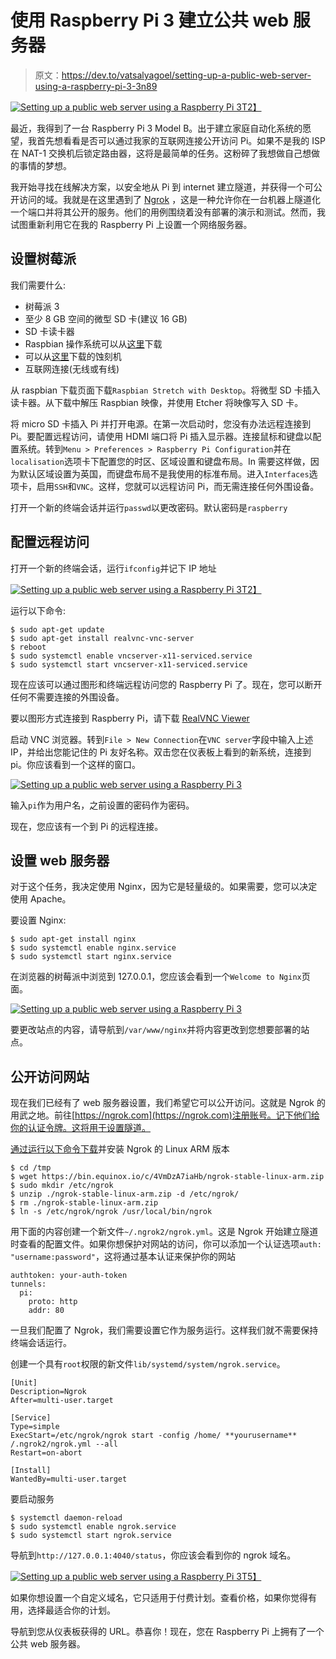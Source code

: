 # 使用 Raspberry Pi 3 建立公共 web 服务器

> 原文：<https://dev.to/vatsalyagoel/setting-up-a-public-web-server-using-a-raspberry-pi-3-3n89>

[![Setting up a public web server using a Raspberry Pi 3](img/c079d90aacfbaf665f92b1cba568de0b.png)T2】](https://res.cloudinary.com/practicaldev/image/fetch/s--pNDUfe6I--/c_limit%2Cf_auto%2Cfl_progressive%2Cq_auto%2Cw_880/https://vatsalyagoel.com/conteimg/2018/06/Raspberry_PI.jpeg)

最近，我得到了一台 Raspberry Pi 3 Model B。出于建立家庭自动化系统的愿望，我首先想看看是否可以通过我家的互联网连接公开访问 Pi。如果不是我的 ISP 在 NAT-1 交换机后锁定路由器，这将是最简单的任务。这粉碎了我想做自己想做的事情的梦想。

我开始寻找在线解决方案，以安全地从 Pi 到 internet 建立隧道，并获得一个可公开访问的域。我就是在这里遇到了 [Ngrok](https://ngrok.com/) ，这是一种允许你在一台机器上隧道化一个端口并将其公开的服务。他们的用例围绕着没有部署的演示和测试。然而，我试图重新利用它在我的 Raspberry Pi 上设置一个网络服务器。

## 设置树莓派

我们需要什么:

*   树莓派 3
*   至少 8 GB 空间的微型 SD 卡(建议 16 GB)
*   SD 卡读卡器
*   Raspbian 操作系统可以从[这里](https://www.raspberrypi.org/downloads/raspbian/)下载
*   可以从[这里](https://etcher.io/)下载的蚀刻机
*   互联网连接(无线或有线)

从 raspbian 下载页面下载`Raspbian Stretch with Desktop`。将微型 SD 卡插入读卡器。从下载中解压 Raspbian 映像，并使用 Etcher 将映像写入 SD 卡。

将 micro SD 卡插入 Pi 并打开电源。在第一次启动时，您没有办法远程连接到 Pi。要配置远程访问，请使用 HDMI 端口将 Pi 插入显示器。连接鼠标和键盘以配置系统。转到`Menu > Preferences > Raspberry Pi Configuration`并在`localisation`选项卡下配置您的时区、区域设置和键盘布局。In 需要这样做，因为默认区域设置为英国，而键盘布局不是我使用的标准布局。进入`Interfaces`选项卡，启用`SSH`和`VNC`。这样，您就可以远程访问 Pi，而无需连接任何外围设备。

打开一个新的终端会话并运行`passwd`以更改密码。默认密码是`raspberry`

## 配置远程访问

打开一个新的终端会话，运行`ifconfig`并记下 IP 地址

[![Setting up a public web server using a Raspberry Pi 3](img/7b9c346c639e87a02633e83df9a9af03.png)T2】](https://res.cloudinary.com/practicaldev/image/fetch/s--l3s9yFIA--/c_limit%2Cf_auto%2Cfl_progressive%2Cq_auto%2Cw_880/https://vatsalyagoel.com/conteimg/2017/10/ifconfig.PNG)

运行以下命令:

```
$ sudo apt-get update
$ sudo apt-get install realvnc-vnc-server
$ reboot
$ sudo systemctl enable vncserver-x11-serviced.service
$ sudo systemctl start vncserver-x11-serviced.service 
```

现在应该可以通过图形和终端远程访问您的 Raspberry Pi 了。现在，您可以断开任何不需要连接的外围设备。

要以图形方式连接到 Raspberry Pi，请下载 [RealVNC Viewer](https://www.realvnc.com/en/connect/download/viewer/)

启动 VNC 浏览器。转到`File > New Connection`在`VNC server`字段中输入上述 IP，并给出您能记住的 Pi 友好名称。双击您在仪表板上看到的新系统，连接到 pi。你应该看到一个这样的窗口。

[![Setting up a public web server using a Raspberry Pi 3](img/de0be45ddfe4528bdea1a2192482dd9c.png)](https://res.cloudinary.com/practicaldev/image/fetch/s--g8ZhCXS2--/c_limit%2Cf_auto%2Cfl_progressive%2Cq_auto%2Cw_880/https://vatsalyagoel.com/conteimg/2017/10/vncViewer-1.PNG) 

输入`pi`作为用户名，之前设置的密码作为密码。

现在，您应该有一个到 Pi 的远程连接。

## 设置 web 服务器

对于这个任务，我决定使用 Nginx，因为它是轻量级的。如果需要，您可以决定使用 Apache。

要设置 Nginx:

```
$ sudo apt-get install nginx
$ sudo systemctl enable nginx.service
$ sudo systemctl start nginx.service 
```

在浏览器的树莓派中浏览到 127.0.0.1，您应该会看到一个`Welcome to Nginx`页面。

[![Setting up a public web server using a Raspberry Pi 3](img/b3749c8656f46350f42c03beda382d3c.png)](https://res.cloudinary.com/practicaldev/image/fetch/s--OluS3D0g--/c_limit%2Cf_auto%2Cfl_progressive%2Cq_auto%2Cw_880/https://vatsalyagoel.com/conteimg/2017/10/welcome-to-nginx-window-5x3.png) 

要更改站点的内容，请导航到`/var/www/nginx`并将内容更改到您想要部署的站点。

## 公开访问网站

现在我们已经有了 web 服务器设置，我们希望它可以公开访问。这就是 Ngrok 的用武之地。前往[https://ngrok.com](https://ngrok.com)注册账号。记下他们给你的认证令牌。这将用于设置隧道。

[通过运行以下命令下载](https://ngrok.com/download)并安装 Ngrok 的 Linux ARM 版本

```
$ cd /tmp 
$ wget https://bin.equinox.io/c/4VmDzA7iaHb/ngrok-stable-linux-arm.zip
$ sudo mkdir /etc/ngrok
$ unzip ./ngrok-stable-linux-arm.zip -d /etc/ngrok/
$ rm ./ngrok-stable-linux-arm.zip
$ ln -s /etc/ngrok/ngrok /usr/local/bin/ngrok 
```

用下面的内容创建一个新文件`~/.ngrok2/ngrok.yml`。这是 Ngrok 开始建立隧道时查看的配置文件。如果你想保护对网站的访问，你可以添加一个认证选项`auth: "username:password"`，这将通过基本认证来保护你的网站

```
authtoken: your-auth-token
tunnels:
  pi:
    proto: http
    addr: 80 
```

一旦我们配置了 Ngrok，我们需要设置它作为服务运行。这样我们就不需要保持终端会话运行。

创建一个具有`root`权限的新文件`lib/systemd/system/ngrok.service`。

```
[Unit]
Description=Ngrok
After=multi-user.target

[Service]
Type=simple
ExecStart=/etc/ngrok/ngrok start -config /home/ **yourusername** /.ngrok2/ngrok.yml --all
Restart=on-abort

[Install]
WantedBy=multi-user.target 
```

要启动服务

```
$ systemctl daemon-reload
$ sudo systemctl enable ngrok.service
$ sudo systemctl start ngrok.service 
```

导航到`http://127.0.0.1:4040/status`，你应该会看到你的 ngrok 域名。

[![Setting up a public web server using a Raspberry Pi 3](img/1438156b75ef16e7da27d273be42aab0.png)T5】](https://res.cloudinary.com/practicaldev/image/fetch/s--xkAfCq0f--/c_limit%2Cf_auto%2Cfl_progressive%2Cq_auto%2Cw_880/https://vatsalyagoel.com/conteimg/2017/10/ngrok-status.PNG)

如果你想设置一个自定义域名，它只适用于付费计划。查看价格，如果你觉得有用，选择最适合你的计划。

导航到您从仪表板获得的 URL。恭喜你！现在，您在 Raspberry Pi 上拥有了一个公共 web 服务器。